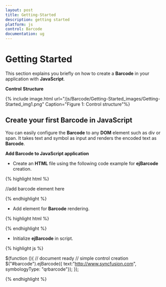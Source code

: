 ```yaml
---
layout: post
title: Getting-Started
description: getting started
platform: js
control: Barcode
documentation: ug
---
```


# Getting Started

This section explains you briefly on how to create a **Barcode** in your application with **JavaScript**.

**Control** **Structure**

{% include image.html url="/js/Barcode/Getting-Started_images/Getting-Started_img1.png" Caption="Figure 1: Control structure"%}

## Create your first Barcode in JavaScript

You can easily configure the **Barcode** to any **DOM** element such as div or span. It takes text and symbol as input and renders the encoded text as **Barcode**.

**Add Barcode to JavaScript application**

* Create an **HTML** file using the following code example for **ejBarcode** creation.

{% highlight html %}

<!DOCTYPE html>
<html>
<head>
<title>Getting Started Essential JS</title>
<!-- Style sheet for default theme (flat azure)-->
<link href = "http://cdn.syncfusion.com/13.1.0.21/js/web/flat-azure/ej.widgets.all.min.css" rel = "stylesheet" />
<!--scripts-->
<script src = "http://code.jquery.com/jquery-1.10.1.min.js"></script>
<script src = "http://cdn.syncfusion.com/13.1.0.21/js/ej.widgets.all.min.js"></script>
</head>
<body>
//add barcode element here
</body>
</html>


{% endhighlight %}





* Add element for **Barcode** rendering.



{% highlight html %}

<div id="barcode"></div>


{% endhighlight %}



* Initialize **ejBarcode** in script.

{% highlight js %}

$(function (){
// document ready
// simple control creation
$("#barcode").ejBarcode({ text:"http://www.syncfusion.com", symbologyType: "qrbarcode"});
});


{% endhighlight %}



